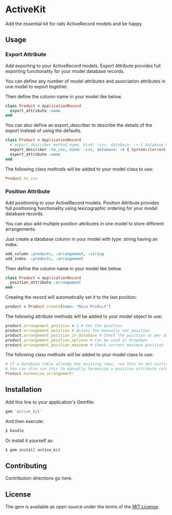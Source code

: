 # ActiveKit
Add the essential kit for rails ActiveRecord models and be happy.

## Usage

### Export Attribute

Add exporting to your ActiveRecord models.
Export Attribute provides full exporting functionality for your model database records.

You can define any number of model attributes and association attributes in one model to export together.

Then define the column name in your model like below.
```ruby
class Product < ApplicationRecord
  export_attribute :name
end
```

You can also define an export_describer to describe the details of the export instead of using the defaults.
```ruby
class Product < ApplicationRecord
  # export_describer method_name, kind: :csv, database: -> { database_name }
  export_describer :to_csv, kind: :csv, database: -> { System::Current.tenant.database.to_sym }
  export_attribute :name
end
```

The following class methods will be added to your model class to use:
```ruby
Product.to_csv
```

### Position Attribute

Add positioning to your ActiveRecord models.
Position Attribute provides full positioning functionality using lexicographic ordering for your model database records.

You can also add multiple position attributes in one model to store different arrangements.

Just create a database column in your model with type :string having an index.
```ruby
add_column :products, :arrangement, :string
add_index  :products, :arrangement
```

Then define the column name in your model like below.
```ruby
class Product < ApplicationRecord
  position_attribute :arrangement
end
```

Creating the record will automatically set it to the last position:
```ruby
product = Product.create(name: "Nice Product")
```

The following attribute methods will be added to your model object to use:
```ruby
product.arrangement_position = 1 # Set the position
product.arrangement_position # Access the manually set position
product.arrangement_position_in_database # Check the position as per database
product.arrangement_position_options # Can be used in dropdown
product.arrangement_position_maximum # Check current maximum position
```

The following class methods will be added to your model class to use:
```ruby
# If a database table already has existing rows, run this to set initial values.
# You can also run this to manually harmonize a position attribute column.
Product.harmonize_arrangement!
```

## Installation
Add this line to your application's Gemfile:

```ruby
gem 'active_kit'
```

And then execute:
```bash
$ bundle
```

Or install it yourself as:
```bash
$ gem install active_kit
```

## Contributing
Contribution directions go here.

## License
The gem is available as open source under the terms of the [MIT License](https://opensource.org/licenses/MIT).
